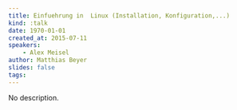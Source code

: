 ```yaml
---
title: Einfuehrung in  Linux (Installation, Konfiguration,...)
kind: :talk
date: 1970-01-01
created_at: 2015-07-11
speakers:
    - Alex Meisel
author: Matthias Beyer
slides: false
tags:
---
```


No description.
